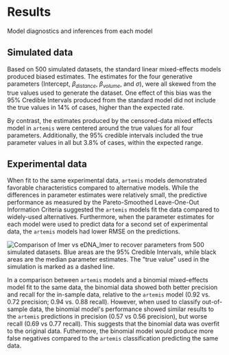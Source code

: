 # Results

Model diagnostics and inferences from each model 

## Simulated data

Based on 500 simulated datasets, the standard linear mixed-effects
models produced biased estimates. The estimates for the four
generative parameters (Intercept, $\beta_{distance}$, $\beta_{volume}$,
and $\sigma$), were all skewed from the true values used to generate
the dataset. One effect of this bias was the 95% Credible Intervals
produced from the standard model did not include the true values in
14% of cases, higher than the expected rate.

By contrast, the estimates produced by the censored-data
mixed effects model in `artemis` were centered around the true
values for all four parameters. Additionally, the 95% credible
intervals included the true parameter values in all but 3.8% of cases, within
the expected range.

## Experimental data

When fit to the same experimental data, `artemis` models demonstrated
favorable characteristics compared to alternative models. While the differences in parameter estimates were
relatively small, the predictive performance as measured by the
Pareto-Smoothed Leave-One-Out Information Criteria suggested the
`artemis` models fit the data <!--better?--> compared to widely-used
alternatives. Furthermore, when the parameter estimates for each model
were used to predict data for a second set of experimental data, the
`artemis` models had lower RMSE <!--@Matt what is RSME--> on the predictions.

![Comparison of lmer vs eDNA_lmer to recover parameters from 500 simulated
datasets. Blue areas are the 95\% Credible Intervals, while black areas
are the median parameter estimates. The "true value" used in the
simulation is marked as a dashed line.](analysis/figs/coef_est_compare.png) <!-- this figure did not show up in @Von's pdf-->

In a comparison between `artemis` models and a binomial mixed-effects
model fit to the same data, the binomial data showed both better
precision and recall for the in-sample data, relative to the `artemis`
model (0.92 vs. 0.72 precision; 0.94 vs. 0.88 recall). However, when
used to classify out-of-sample data, the binomial model's performance
showed similar results to the `artemis` predictions in precision (0.57
vs 0.56 precision), but worse recall (0.69 vs 0.77 recall). This
suggests that the binomial data was overfit to the original
data. Futhermore, the binomial model would produce more false
negatives compared to the `artemis` classification predicting the same
data.

